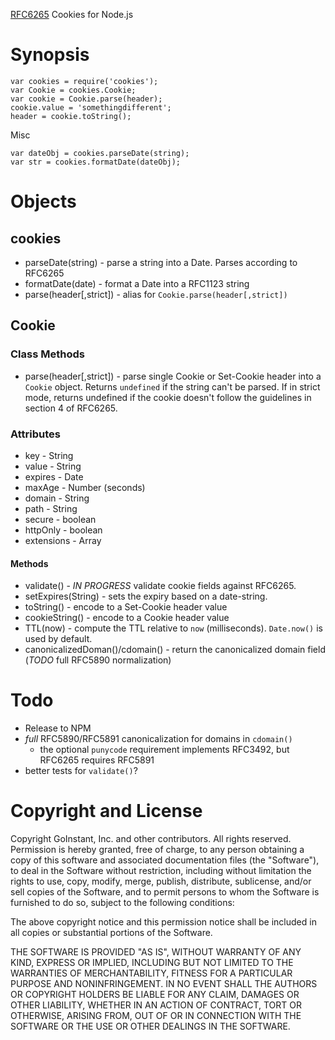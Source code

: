 [RFC6265](http://tools.ietf.org/html/rfc6265) Cookies for Node.js

# Synopsis

    var cookies = require('cookies');
    var Cookie = cookies.Cookie;
    var cookie = Cookie.parse(header);
    cookie.value = 'somethingdifferent';
    header = cookie.toString();

Misc

    var dateObj = cookies.parseDate(string);
    var str = cookies.formatDate(dateObj);

# Objects

## cookies

  * parseDate(string) - parse a string into a Date.  Parses according to RFC6265
  * formatDate(date) - format a Date into a RFC1123 string
  * parse(header[,strict]) - alias for `Cookie.parse(header[,strict])`

## Cookie

### Class Methods

  * parse(header[,strict]) - parse single Cookie or Set-Cookie header into a `Cookie` object.  Returns `undefined` if the string can't be parsed.  If in strict mode, returns undefined if the cookie doesn't follow the guidelines in section 4 of RFC6265.

### Attributes

  * key - String
  * value - String
  * expires - Date
  * maxAge - Number (seconds)
  * domain - String
  * path - String
  * secure - boolean
  * httpOnly - boolean
  * extensions - Array

#### Methods

  * validate() - *IN PROGRESS* validate cookie fields against RFC6265.
  * setExpires(String) - sets the expiry based on a date-string.
  * toString() - encode to a Set-Cookie header value
  * cookieString() - encode to a Cookie header value
  * TTL(now) - compute the TTL relative to `now` (milliseconds).  `Date.now()` is used by default.
  * canonicalizedDoman()/cdomain() - return the canonicalized domain field (*TODO* full RFC5890 normalization)

# Todo

  * Release to NPM
  * _full_ RFC5890/RFC5891 canonicalization for domains in `cdomain()`
    * the optional `punycode` requirement implements RFC3492, but RFC6265 requires RFC5891
  * better tests for `validate()`?

# Copyright and License

Copyright GoInstant, Inc. and other contributors. All rights reserved.
Permission is hereby granted, free of charge, to any person obtaining a copy
of this software and associated documentation files (the "Software"), to
deal in the Software without restriction, including without limitation the
rights to use, copy, modify, merge, publish, distribute, sublicense, and/or
sell copies of the Software, and to permit persons to whom the Software is
furnished to do so, subject to the following conditions:

The above copyright notice and this permission notice shall be included in
all copies or substantial portions of the Software.

THE SOFTWARE IS PROVIDED "AS IS", WITHOUT WARRANTY OF ANY KIND, EXPRESS OR
IMPLIED, INCLUDING BUT NOT LIMITED TO THE WARRANTIES OF MERCHANTABILITY,
FITNESS FOR A PARTICULAR PURPOSE AND NONINFRINGEMENT. IN NO EVENT SHALL THE
AUTHORS OR COPYRIGHT HOLDERS BE LIABLE FOR ANY CLAIM, DAMAGES OR OTHER
LIABILITY, WHETHER IN AN ACTION OF CONTRACT, TORT OR OTHERWISE, ARISING
FROM, OUT OF OR IN CONNECTION WITH THE SOFTWARE OR THE USE OR OTHER DEALINGS
IN THE SOFTWARE.


